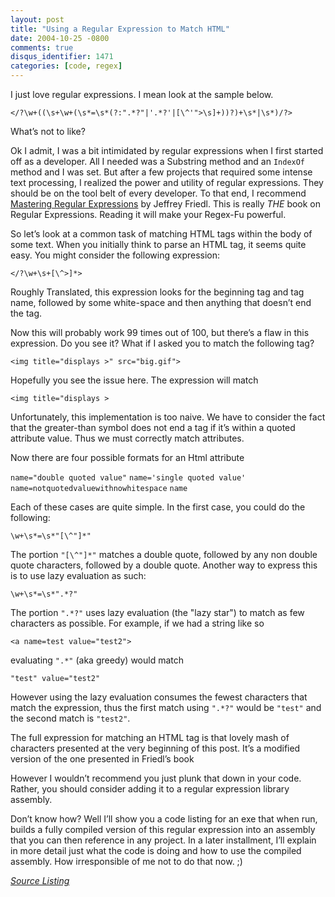 ```yaml
---
layout: post
title: "Using a Regular Expression to Match HTML"
date: 2004-10-25 -0800
comments: true
disqus_identifier: 1471
categories: [code, regex]
---
```


I just love regular expressions. I mean look at the sample below.

`</?\w+((\s+\w+(\s*=\s*(?:".*?"|'.*?'|[\^'">\s]+))?)+\s*|\s*)/?>`

What’s not to like?

Ok I admit, I was a bit intimidated by regular expressions when I first started off as a developer. All I needed was a Substring method and an `IndexOf` method and I was set. But after a few projects that required some intense text processing, I realized the power and utility of regular expressions. They should be on the tool belt of every developer.
To that end, I recommend [Mastering Regular Expressions](http://www.amazon.com/gp/product/0596528124?ie=UTF8&tag=youvebeenhaac-20&linkCode=as2&camp=1789&creative=9325&creativeASIN=0596528124) by Jeffrey Friedl. This is really *THE* book on Regular Expressions. Reading it will make your Regex-Fu powerful.

So let’s look at a common task of matching HTML tags within the body of some text. When you initially think to parse an HTML tag, it seems quite easy. You might consider the following expression:

`</?\w+\s+[\^>]*>`

Roughly Translated, this expression looks for the beginning tag and tag name, followed by some white-space and then anything that doesn’t end the tag.

Now this will probably work 99 times out of 100, but there’s a flaw in this expression. Do you see it? What if I asked you to match the following tag?

`<img title="displays >" src="big.gif">`

Hopefully you see the issue here. The expression will match

`<img title="displays >`

Unfortunately, this implementation is too naive. We have to consider the fact that the greater-than symbol does not end a tag if it’s within a quoted attribute value. Thus we must correctly match attributes.

Now there are four possible formats for an Html attribute

`name="double quoted value"`
`name='single quoted value'`
`name=notquotedvaluewithnowhitespace`
`name`

Each of these cases are quite simple. In the first case, you could do the following:

`\w+\s*=\s*"[\^"]*"`

The portion `"[\^"]*"` matches a double quote, followed by any non double quote characters, followed by a double quote. Another way to express this is to use lazy evaluation as such:

`\w+\s*=\s*".*?"`

The portion `".*?"` uses lazy evaluation (the "lazy star") to match as few characters as possible. For example, if we had a string like so

`<a name=test value="test2">`

evaluating `".*"` (aka greedy) would match

`"test" value="test2"`

However using the lazy evaluation consumes the fewest characters that match the expression, thus the first match using `".*?"` would be `"test"` and the second match is `"test2"`.

The full expression for matching an HTML tag is that lovely mash of characters presented at the very beginning of this post. It’s a modified version of the one presented in Friedl’s book

However I wouldn’t recommend you just plunk that down in your code. Rather, you should consider adding it to a regular expression library assembly.

Don’t know how? Well I’ll show you a code listing for an exe that when run, builds a fully compiled version of this regular expression into an assembly that you can then reference in any project. In a later installment, I’ll explain in more detail just what the code is doing and how to use the compiled assembly. How irresponsible of me not to do that now. ;)

*[Source Listing](https://gist.github.com/Haacked/7729259 "Source Code Listing")*
